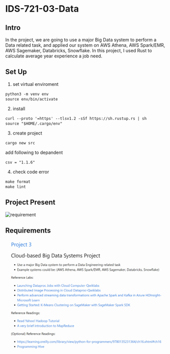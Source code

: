 # IDS-721-03-Data

## Intro
In the project, we are going to use a major Big Data system to perform a Data related task, 
and applied our system on AWS Athena, AWS Spark/EMR, AWS Sagemaker, Databricks, Snowflake.
In this project, I used Rust to calculate average year experience a job need. 

## Set Up
1. set virtual enviroment
```
python3 -m venv env
source env/bin/activate
```
2. install
```
curl --proto '=https' --tlsv1.2 -sSf https://sh.rustup.rs | sh
source "$HOME/.cargo/env"
```
3. create project
```
cargo new src
```
add following to depandent 
```
csv = "1.1.6"
```
4. check code error
```
make format
make lint
```
## Project Present
<img width="500" alt="requirement" src="img/proj.jpg">

## Requirements
<img width="500" alt="requirement" src="img/req.jpg">